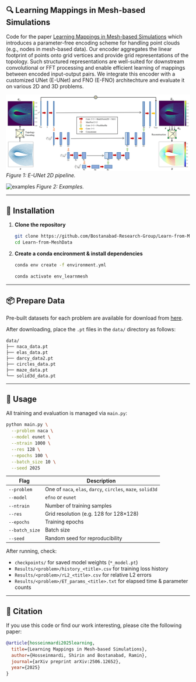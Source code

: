 ## 🔍 Learning Mappings in Mesh-based Simulations
Code for the paper [Learning Mappings in Mesh-based Simulations](https://arxiv.org/abs/2506.12652) which introduces a parameter-free encoding scheme for handling point clouds (e.g., nodes in mesh-based data). Our encoder aggregates the linear footprint of points onto grid vertices and provide grid representations of the topology. Such structured representations are well-suited for downstream convolutional or FFT processing and enable efficient learning of mappings between encoded input-output pairs. We integrate this encoder with a customized UNet (E-UNet) and FNO (E-FNO) architechture and evaluate it on various 2D and 3D problems.



![flowchart](figures/flowchart.png)
_Figure 1: E-UNet 2D pipeline._

![examples](examples/examples.png)
_Figure 2: Examples._



---
## 🔧 Installation

1. **Clone the repository**  
   ```bash
   git clone https://github.com/Bostanabad-Research-Group/Learn-from-MeshData.git
   cd Learn-from-MeshData
2. **Create a conda encironment & install dependencies**
   ```bash
   conda env create -f environment.yml
   ```
   
   ```bash
   conda activate env_learnmesh
   ```

---
## 📦 Prepare Data
Pre-built datasets for each problem are available for download from [here](https://ucirvine-my.sharepoint.com/:u:/g/personal/shirinh1_ad_uci_edu/EfGytUtAxJdEp48KwtdV3PYBMKn1MnA2VMrRo0pM0Cznmw?e=mCZx5v).

After downloading, place the `.pt` files in the `data/` directory as follows:
```
data/
├── naca_data.pt
├── elas_data.pt
├── darcy_data2.pt
├── circles_data.pt
├── maze_data.pt
└── solid3d_data.pt

```
---
## 🏃 Usage

All training and evaluation is managed via `main.py`:

```bash
python main.py \
  --problem naca \
  --model eunet \
  --ntrain 1000 \
  --res 128 \
  --epochs 100 \
  --batch_size 10 \
  --seed 2025
```

| Flag           | Description                                                  |
| -------------- | ------------------------------------------------------------ |
| `--problem`    | One of `naca`, `elas`, `darcy`, `circles`, `maze`, `solid3d` |
| `--model`      | `efno` or `eunet`                                            |
| `--ntrain`     | Number of training samples                                   |
| `--res`        | Grid resolution (e.g. 128 for 128×128)                       |
| `--epochs`     | Training epochs                                              |
| `--batch_size` | Batch size                                                   |
| `--seed`       | Random seed for reproducibility                              |

After running, check:

- `checkpoints/` for saved model weights (`*_model.pt`)
- `Results/<problem>/history_<title>.csv` for training loss history
- `Results/<problem>/rL2_<title>.csv` for relative L2 errors
- `Results/<problem>/ET_params_<title>.txt` for elapsed time & parameter counts

---

## 📑 Citation
If you use this code or find our work interesting, please cite the following paper:
```bibtex
@article{hosseinmardi2025learning,
  title={Learning Mappings in Mesh-based Simulations},
  author={Hosseinmardi, Shirin and Bostanabad, Ramin},
  journal={arXiv preprint arXiv:2506.12652},
  year={2025}
}
```
    

